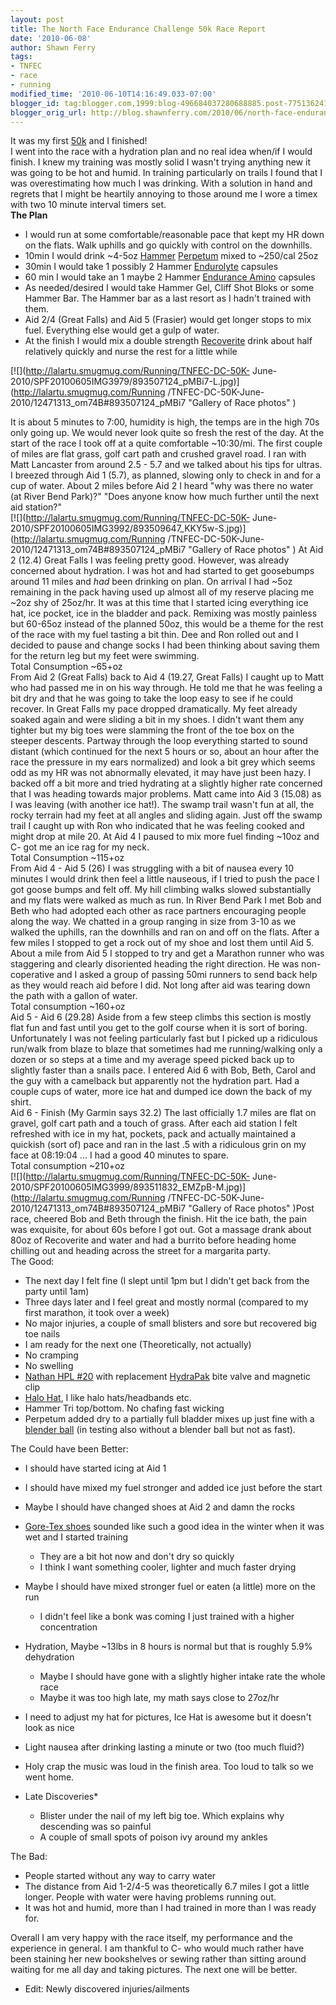 ```yaml
---
layout: post
title: The North Face Endurance Challenge 50k Race Report
date: '2010-06-08'
author: Shawn Ferry
tags:
- TNFEC
- race
- running
modified_time: '2010-06-10T14:16:49.033-07:00'
blogger_id: tag:blogger.com,1999:blog-496684037280688885.post-7751362419238446365
blogger_orig_url: http://blog.shawnferry.com/2010/06/north-face-endurance-challenge-50k-race.html
---
```


It was my first
[50k](http://www2.thenorthface.com/endurancechallenge/races/2010/dc/index.html)
and I finished!  
I went into the race with a hydration plan and no real idea when/if I would
finish. I knew my training was mostly solid I wasn't trying anything new it
was going to be hot and humid. In training particularly on trails I found that
I was overestimating how much I was drinking. With a solution in hand and
regrets that I might be heartily annoying to those around me I wore a timex
with two 10 minute interval timers set.  
**The Plan**  

  * I would run at some comfortable/reasonable pace that kept my HR down on the flats. Walk uphills and go quickly with control on the downhills.
  * 10min I would drink ~4-5oz [Hammer](http://www.hammernutrition.com/) [Perpetum](http://www.hammernutrition.com/products/perpetuem.pp.html?navcat=fuels-energy-drinks) mixed to ~250/cal 25oz
  * 30min I would take 1 possibly 2 Hammer [Endurolyte](http://www.hammernutrition.com/products/endurolytes.elt.html?navcat=fuels-energy-drinks) capsules
  * 60 min I would take an 1 maybe 2 Hammer [Endurance Amino](http://www.hammernutrition.com/products/endurance-amino.ea.html) capsules
  * As needed/desired I would take Hammer Gel, Cliff Shot Bloks or some Hammer Bar. The Hammer bar as a last resort as I hadn't trained with them.
  * Aid 2/4 (Great Falls) and Aid 5 (Frasier) would get longer stops to mix fuel. Everything else would get a gulp of water.
  * At the finish I would mix a double strength [Recoverite](http://www.hammernutrition.com/products/recoverite.rr.html?navcat=recovery) drink about half relatively quickly and nurse the rest for a little while

[![](http://lalartu.smugmug.com/Running/TNFEC-DC-50K-
June-2010/SPF20100605IMG3979/893507124_pMBi7-L.jpg)](http://lalartu.smugmug.com/Running
/TNFEC-DC-50K-June-2010/12471313_om74B#893507124_pMBi7 "Gallery of Race
photos" )  

It is about 5 minutes to 7:00, humidity is high, the temps are in the high 70s
only going up. We would never look quite so fresh the rest of the day. At the
start of the race I took off at a quite comfortable ~10:30/mi. The first
couple of miles are flat grass, golf cart path and crushed gravel road. I ran
with Matt Lancaster from around 2.5 - 5.7 and we talked about his tips for
ultras. I breezed through Aid 1 (5.7), as planned, slowing only to check in
and for a cup of water. About 2 miles before Aid 2 I heard "why was there no
water (at River Bend Park)?" "Does anyone know how much further until the next
aid station?"  
[![](http://lalartu.smugmug.com/Running/TNFEC-DC-50K-
June-2010/SPF20100605IMG3992/893509647_KKY5w-S.jpg)](http://lalartu.smugmug.com/Running
/TNFEC-DC-50K-June-2010/12471313_om74B#893507124_pMBi7 "Gallery of Race
photos" ) At Aid 2 (12.4) Great Falls I was feeling pretty good. However, was
already concerned about hydration. I was hot and had started to get goosebumps
around 11 miles and _had_ been drinking on plan. On arrival I had ~5oz
remaining in the pack having used up almost all of my reserve placing me ~2oz
shy of 25oz/hr. It was at this time that I started icing everything ice hat,
ice pocket, ice in the bladder and pack. Remixing was mostly painless but
60-65oz instead of the planned 50oz, this would be a theme for the rest of the
race with my fuel tasting a bit thin. Dee and Ron rolled out and I decided to
pause and change socks I had been thinking about saving them for the return
leg but my feet were swimming.  
Total Consumption ~65+oz  
From Aid 2 (Great Falls) back to Aid 4 (19.27, Great Falls) I caught up to
Matt who had passed me in on his way through. He told me that he was feeling a
bit dry and that he was going to take the loop easy to see if he could
recover. In Great Falls my pace dropped dramatically. My feet already soaked
again and were sliding a bit in my shoes. I didn't want them any tighter but
my big toes were slamming the front of the toe box on the steeper descents.
Partway through the loop everything started to sound distant (which continued
for the next 5 hours or so,  about an hour after the race the pressure in my
ears normalized) and look a bit grey which seems odd as my HR was not
abnormally elevated, it may have just been hazy. I backed off a bit more and
tried hydrating at a slightly higher rate concerned that I was heading towards
major problems. Matt came into Aid 3 (15.08) as I was leaving (with another
ice hat!). The swamp trail wasn't fun at all, the rocky terrain had my feet at
all angles and sliding again. Just off the swamp trail I caught up with Ron
who indicated that he was feeling cooked and might drop at mile 20. At Aid 4 I
paused to mix more fuel finding ~10oz and C- got me an ice rag for my neck.  
Total Consumption ~115+oz  
From Aid 4 - Aid 5 (26) I was struggling with a bit of nausea every 10 minutes
I would drink then feel a little nauseous, if I tried to push the pace I got
goose bumps and felt off. My hill climbing walks slowed substantially and my
flats were walked as much as run. In River Bend Park I met Bob and Beth who
had adopted each other as race partners encouraging people along the way. We
chatted in a group ranging in size from 3-10 as we walked the uphills, ran the
downhills and ran on and off on the flats. After a few miles I stopped to get
a rock out of my shoe and lost them until Aid 5. About a mile from Aid 5 I
stopped to try and get a Marathon runner who was staggering and clearly
disoriented heading the right direction. He was non-coperative and I asked a
group of passing 50mi runners to send back help as they would reach aid before
I did. Not long after aid was tearing down the path with a gallon of water.  
Total consumption ~160+oz  
Aid 5 - Aid 6 (29.28) Aside from a few steep climbs this section is mostly
flat fun and fast until you get to the golf course when it is sort of boring.
Unfortunately I was not feeling particularly fast but I picked up a ridiculous
run/walk from blaze to blaze that sometimes had me running/walking only a
dozen or so steps at a time and my average speed picked back up to slightly
faster than a snails pace. I entered Aid 6 with Bob, Beth, Carol and the guy
with a camelback but apparently not the hydration part. Had a couple cups of
water, more ice hat and dumped ice down the back of my shirt.  
Aid 6 - Finish (My Garmin says 32.2) The last officially 1.7 miles are flat on
gravel, golf cart path and a touch of grass. After each aid station I felt
refreshed with ice in my hat, pockets, pack and actually maintained a quickish
(sort of) pace and ran in the last .5 with a ridiculous grin on my face at
08:19:04 ... I had a good 40 minutes to spare.  
Total consumption ~210+oz  
[![](http://lalartu.smugmug.com/Running/TNFEC-DC-50K-
June-2010/SPF20100605IMG3999/893511832_EMZpB-M.jpg)](http://lalartu.smugmug.com/Running
/TNFEC-DC-50K-June-2010/12471313_om74B#893507124_pMBi7 "Gallery of Race
photos" )Post race, cheered Bob and Beth through the finish. Hit the ice bath,
the pain was exquisite, for about 60s before I got out. Got a massage drank
about 80oz of Recoverite and water and had a burrito before heading home
chilling out and heading across the street for a margarita party.  
The Good:  

  * The next day I felt fine (I slept until 1pm but I didn't get back from the party until 1am)
  * Three days later and I feel great and mostly normal (compared to my first marathon, it took over a week)
  * No major injuries, a couple of small blisters and sore but recovered big toe nails
  * I am ready for the next one (Theoretically, not actually)
  * No cramping
  * No swelling
  * [Nathan HPL #20](http://www.nathansports.com/our-products/hydrationnutrition/race-vests/hpl-020) with replacement [HydraPak](http://www.hydrapak.com/technology/reservoir-tech) bite valve and magnetic clip
  * [Halo Hat](http://store.haloheadband.com/SPORT_HATS_s/22.htm), I like halo hats/headbands etc.
  * Hammer Tri top/bottom. No chafing fast wicking
  * Perpetum added dry to a partially full bladder mixes up just fine with a [blender ball](http://www.hammernutrition.com/products/blender-bottle-0174-.bwb.html?navcat=accessories&subnavcat=bottles) (in testing also without a blender ball but not as fast).

The Could have been Better:  

  * I should have started icing at Aid 1
  * I should have mixed my fuel stronger and added ice just before the start
  * Maybe I should have changed shoes at Aid 2 and damn the rocks
  * [Gore-Tex shoes](http://www.thenorthface.com/catalog/sc-gear/mens-footwear-filter-category-running/mens-devils-thumb-gtx-xcr.html "The North Face Men's Devils Thumb" ) sounded like such a good idea in the winter when it was wet and I started training   

    * They are a bit hot now and don't dry so quickly
    * I think I want something cooler, lighter and much faster drying
  * Maybe I should have mixed stronger fuel or eaten (a little) more on the run   

    * I didn't feel like a bonk was coming I just trained with a higher concentration
  * Hydration, Maybe ~13lbs in 8 hours is normal but that is roughly 5.9% dehydration   

    * Maybe I should have gone with a slightly higher intake rate the whole race
    * Maybe it was too high late, my math says close to 27oz/hr
  * I need to adjust my hat for pictures, Ice Hat is awesome but it doesn't look as nice
  * Light nausea after drinking lasting a minute or two (too much fluid?)
  * Holy crap the music was loud in the finish area. Too loud to talk so we went home.
  * Late Discoveries* 
    * Blister under the nail of my left big toe. Which explains why descending was so painful
    * A couple of small spots of poison ivy around my ankles

The Bad:  

  * People started without any way to carry water
  * The distance from Aid 1-2/4-5 was theoretically 6.7 miles I got a little longer. People with water were having problems running out.
  * It was hot and humid, more than I had trained in more than I was ready for.

Overall I am very happy with the race itself, my performance and the
experience in general. I am thankful to C- who would much rather have been
staining her new bookshelves or sewing rather than sitting around waiting for
me all day and taking pictures. The next one will be better.  
  
* Edit: Newly discovered injuries/ailments 

